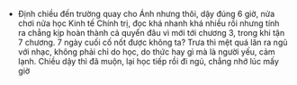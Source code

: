- Định chiều đến trường quay cho Ánh nhưng thôi, dậy đúng 6 giờ, nửa chơi nửa học Kinh tế Chính trị, đọc khá nhanh khá nhiều rồi nhưng tính ra chẳng kịp hoàn thành cả quyển đâu vì mới tới chương 3, trong khi tận 7 chương. 7 ngày cuối cố nốt được không ta? Trưa thì mệt quá lăn ra ngủ với nhạc, không phải chỉ do học, do thức hay gì mà là người yếu, cảm lạnh. Chiều dậy thì đã muộn, lại học tiếp rồi đi ngủ, chẳng nhớ lúc mấy giờ
